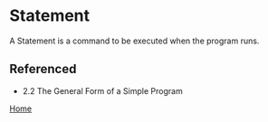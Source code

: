 # Statement

A Statement is a command to be executed when the program runs. 

## Referenced

- 2.2 The General Form of a Simple Program



[Home](README.md)

